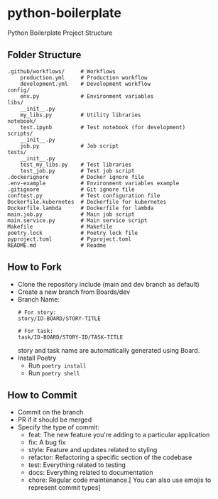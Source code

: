 # python-boilerplate
Python Boilerplate Project Structure

## Folder Structure

```
.github/workflows/     # Workflows
    production.yml     # Production workflow
    development.yml    # Development workflow
config/
    env.py             # Environment variables
libs/
    __init__.py
    my_libs.py         # Utility libraries
notebook/
    test.ipynb         # Test notebook (for development)
scripts/
    __init__.py        
    job.py             # Job script 
tests/
    __init__.py
    test_my_libs.py    # Test libraries
    test_job.py        # Test job script              
.dockerignore          # Docker ignore file
.env-example           # Environment variables example
.gitignore             # Git ignore file
conftest.py            # Test configuration file
Dockerfile.kubernetes  # Dockerfile for kubernetes
Dockerfile.lambda      # Dockerfile for lambda
main.job.py            # Main job script
main.service.py        # Main service script
Makefile               # Makefile
poetry.lock            # Poetry lock file
pyproject.toml         # Pyproject.toml
README.md              # Readme
```

## How to Fork
- Clone the repository include (main and dev branch as default)
- Create a new branch from Boards/dev
- Branch Name:
  ```
  # For story:
  story/ID-BOARD/STORY-TITLE 

  # For task:
  task/ID-BOARD/STORY-ID/TASK-TITLE
  ```
  story and task name are automatically generated using Board.
- Install Poetry
    - Run `poetry install`
    - Run `poetry shell`

## How to Commit
- Commit on the branch
- PR if it should be merged
- Specify the type of commit:
    - feat: The new feature you're adding to a particular application
    - fix: A bug fix
    - style: Feature and updates related to styling
    - refactor: Refactoring a specific section of the codebase
    - test: Everything related to testing
    - docs: Everything related to documentation
    - chore: Regular code maintenance.[ You can also use emojis to represent commit types]
